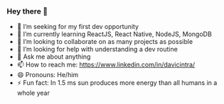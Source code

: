 ### Hey there 👋


- 🔭 I’m seeking for my first dev opportunity
- 🌱 I’m currently learning ReactJS, React Native, NodeJS, MongoDB
- 👯 I’m looking to collaborate on as many projects as possible
- 🤔 I’m looking for help with understanding a dev routine
- 💬 Ask me about anything
- 📫 How to reach me: https://www.linkedin.com/in/davicintra/
- 😄 Pronouns: He/him
- ⚡ Fun fact: In 1.5 ms sun produces more energy than all humans in a whole year

